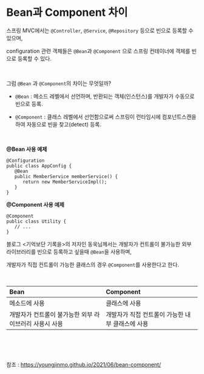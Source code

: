 # Bean과 Component 차이

스프링 MVC에서는 `@Controller`, `@Service`, `@Repository` 등으로 빈으로 등록할 수 있으며, 

configuration 관련 객체들은 `@Bean`과 `@Component` 으로 스프링 컨테이너에 객체를 빈으로 등록할 수 있다.

<br>

그럼 `@Bean` 과 `@Component`의 차이는 무엇일까?

* `@Bean` : 메소드 레벨에서 선언하며, 반환되는 객체(인스턴스)를 개발자가 수동으로 빈으로 등록.

* `@Component` : 클래스 레벨에서 선언함으로써 스프링이 런타임시에 컴포넌트스캔을 하여 자동으로 빈을 찾고(detect) 등록.

<br>

**@Bean 사용 예제**

```
@Configuration
public class AppConfig {
   @Bean
   public MemberService memberService() {
      return new MemberServiceImpl();
   }
}
```

**@Component 사용 예제**

```
@Component
public class Utility {
   // ...
}
```

블로그 <기억보단 기록을>의 저자인 동욱님께서는 개발자가 컨트롤이 불가능한 외부 라이브러리를 빈으로 등록하고 싶을때 `@Bean`을 사용하며, 

개발자가 직접 컨트롤이 가능한 클래스의 경우 `@Component`를 사용한다고 한다.

<br>

| Bean                                                   | Component                                        |
| :----------------------------------------------------- | :----------------------------------------------- |
| 메소드에 사용                                          | 클래스에 사용                                    |
| 개발자가 컨트롤이 불가능한 외부 라이브러리 사용시 사용 | 개발자가 직접 컨트롤이 가능한 내부 클래스에 사용 |



<br><br><br>

참조 : https://youngjinmo.github.io/2021/06/bean-component/